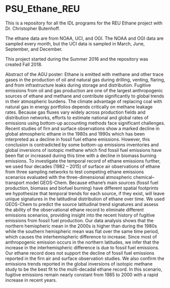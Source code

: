 # PSU_Ethane_REU
This is a repository for all the IDL programs for the REU Ethane project with Dr. Christopher Butenhoff.

The ethane data are from NOAA, UCI, and OGI. The NOAA and OGI data are sampled every month, but the UCI data is sampled in March, June, September, and December.

This project started during the Summer 2016 and the repository was created Fall 2018.

Abstract of the AGU poster: 
Ethane is emitted with methane and other trace gases in the production of oil and natural gas during drilling, venting, flaring, and from infrastructure leaks during storage and distribution. Fugitive emissions from oil and gas production are one of the largest anthropogenic sources of ethane and methane and contribute significantly to global trends in their atmospheric burdens. The climate advantage of replacing coal with natural gas in energy portfolios depends critically on methane leakage rates. Because gas fluxes vary widely across production fields and distribution networks, efforts to estimate national and global rates of emissions using bottom-up accounting methods face significant challenges. Recent studies of firn and surface observations show a marked decline in global atmospheric ethane in the 1980s and 1990s which has been interpreted as a decline in fossil fuel ethane emissions. However, this conclusion is contradicted by some bottom-up emissions inventories and global inversions of isotopic methane which find fossil fuel emissions have been flat or increased during this time with a decline in biomass burning emissions. To investigate the temporal record of ethane emissions further, we used four decades (1982 – 2015) of surface air observations of ethane from three sampling networks to test competing ethane emissions scenarios evaluated with the three-dimensional atmospheric chemical–transport model GEOS-Chem. Because ethane’s main sources (fossil fuel production, biomass and biofuel burning) have different spatial footprints we hypothesize that temporal trends for each source, if they exist, will leave unique signatures in the latitudinal distribution of ethane over time. We used GEOS-Chem to predict the source latitudinal trend signatures and assess the ability of the observational ethane record to eliminate different emissions scenarios, providing insight into the recent history of fugitive emissions from fossil fuel production. Our data analysis shows that the northern hemispheric mean in the 2000s is higher than during the 1980s while the southern hemispheric mean was flat over the same time period, which causes the interhemispheric difference to increase. Since most of anthropogenic emission occurs in the northern latitudes, we infer that the increase in the interhemispheric difference is due to fossil fuel emissions. Our ethane record does not support the decline of fossil fuel emissions reported in the firn air and surface observation studies. We also confirm the emissions trends reported in the global inversions of isotopic methane study to be the best fit to the multi-decadal ethane record. In this scenario, fugitive emissions remain nearly constant from 1985 to 2000 with a rapid increase in recent years. 
